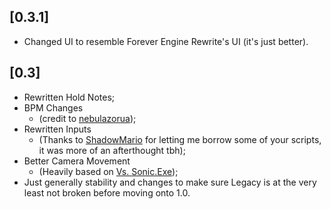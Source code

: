 ## [0.3.1]
- Changed UI to resemble Forever Engine Rewrite's UI (it's just better).

## [0.3]
- Rewritten Hold Notes;
- BPM Changes
    - (credit to [nebulazorua](https://github.com/nebulazorua));
- Rewritten Inputs
    - (Thanks to [ShadowMario](https://github.com/ShadowMario) for letting me borrow some of your scripts, it was more of an afterthought tbh);
- Better Camera Movement
    - (Heavily based on [Vs. Sonic.Exe](https://gamebanana.com/mods/316022));
- Just generally stability and changes to make sure Legacy is at the very least not broken before moving onto 1.0.
